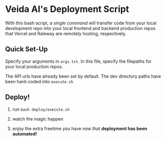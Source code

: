 Veida AI's Deployment Script
============================
With this bash script, *a single command* will transfer code from your local development repo into your local frontend and backend production repos that Vercel and Raleway are remotely hosting, respectively. 

Quick Set-Up
------------
Specify your arguments in `args.txt`. In this file, specify the filepaths for your local production repos. 

The API urls have already been set by default.
The dev directory paths have been hard-coded into `execute.sh`

Deploy!
------
1. run `bash deploy/execute.sh`

2. watch the magic happen

3. enjoy the extra freetime you have now that **deployment has been automated!**